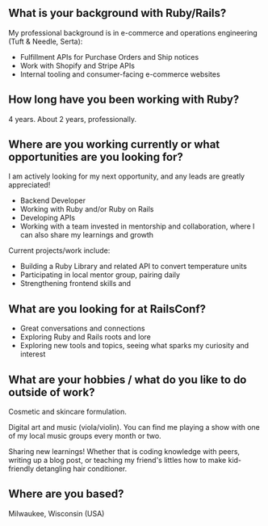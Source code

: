 ## What is your background with Ruby/Rails?

My professional background is in e-commerce and operations engineering (Tuft & Needle, Serta):

- Fulfillment APIs for Purchase Orders and Ship notices
- Work with Shopify and Stripe APIs
- Internal tooling and consumer-facing e-commerce websites

## How long have you been working with Ruby?

4 years.
About 2 years, professionally.

## Where are you working currently or what opportunities are you looking for?

I am actively looking for my next opportunity, and any leads are greatly appreciated!

- Backend Developer
- Working with Ruby and/or Ruby on Rails
- Developing APIs
- Working with a team invested in mentorship and collaboration, where I can also share my learnings and growth

Current projects/work include:
- Building a Ruby Library and related API to convert temperature units
- Participating in local mentor group, pairing daily
- Strengthening frontend skills and

## What are you looking for at RailsConf?

- Great conversations and connections
- Exploring Ruby and Rails roots and lore
- Exploring new tools and topics, seeing what sparks my curiosity and interest

## What are your hobbies / what do you like to do outside of work?

Cosmetic and skincare formulation.

Digital art and music (viola/violin).
You can find me playing a show with one of my local music groups every month or two.

Sharing new learnings!
Whether that is coding knowledge with peers, writing up a blog post, or teaching my friend's littles how to make kid-friendly detangling hair conditioner.

## Where are you based?

Milwaukee, Wisconsin (USA)
